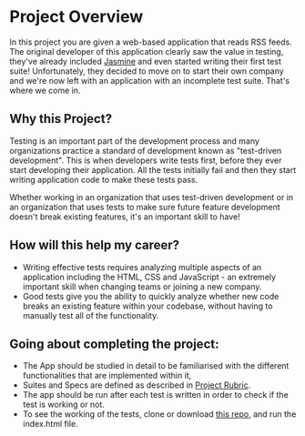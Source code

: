 # Project Overview

In this project you are given a web-based application that reads RSS feeds. The original developer of this application clearly saw the value in testing, they've already included [Jasmine](http://jasmine.github.io/) and even started writing their first test suite! Unfortunately, they decided to move on to start their own company and we're now left with an application with an incomplete test suite. That's where we come in.


## Why this Project?

Testing is an important part of the development process and many organizations practice a standard of development known as "test-driven development". This is when developers write tests first, before they ever start developing their application. All the tests initially fail and then they start writing application code to make these tests pass.

Whether working in an organization that uses test-driven development or in an organization that uses tests to make sure future feature development doesn't break existing features, it's an important skill to have!


## How will this help my career?

* Writing effective tests requires analyzing multiple aspects of an application including the HTML, CSS and JavaScript - an extremely important skill when changing teams or joining a new company.
* Good tests give you the ability to quickly analyze whether new code breaks an existing feature within your codebase, without having to manually test all of the functionality.


## Going about completing the project:

* The App should be studied in detail to be familiarised with the different functionalities that are implemented within it,
* Suites and Specs are defined as described in [Project Rubric](https://review.udacity.com/#!/projects/3442558598/rubric).
* The app should be run after each test is written in order to check if the test is working or not.
* To see the working of the tests, clone or download [this repo](https://github.com/electro75/frontend-nanodegree-feedreader), and run the index.html file.



